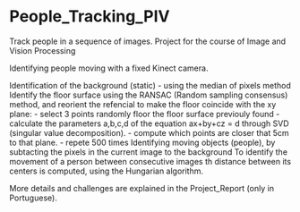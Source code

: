 # People_Tracking_PIV
Track people in a sequence of images. Project for the course of Image and Vision Processing

Identifying people moving with a fixed Kinect camera.

Identification of the background (static)
	- using the median of pixels method
Identify the floor surface using the RANSAC (Random sampling consensus) method, and reorient the refencial to make the floor coincide with the xy plane:
	- select 3 points randomly floor the floor surface previouly found
	- calculate the parameters a,b,c,d of the equation ax+by+cz = d through SVD (singular value decomposition).
	- compute which points are closer that 5cm to that plane.
	- repete 500 times 
Identifying moving objects (people), by subtacting the pixels in the current image to the background
To identify the movement of a person between consecutive images th distance between its centers is computed, using the Hungarian algorithm.

More details and challenges are explained in the Project_Report (only in Portuguese).
